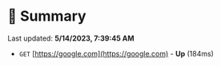 # 📖 Summary
Last updated: **5/14/2023, 7:39:45 AM**

- `GET` [https://google.com](https://google.com) - **Up** (184ms)
